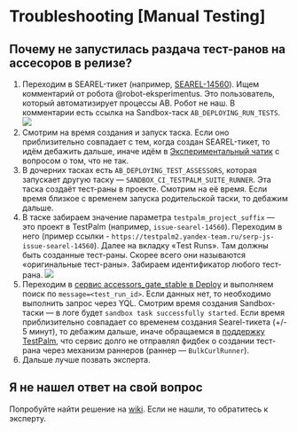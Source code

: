 # Troubleshooting [Manual Testing]

## Почему не запустилась раздача тест-ранов на ассесоров в релизе?

1. Переходим в SEAREL-тикет (например, [SEAREL-14560](https://st.yandex-team.ru/SEAREL-14560)). Ищем комментарий от робота @robot-eksperimentus. Это пользователь, который автоматизирует процессы AB. Робот не наш. В комментарии есть ссылка на Sandbox-таск `AB_DEPLOYING_RUN_TESTS`.
![](https://jing.yandex-team.ru/files/dudkevich/ab_deploying_task.png)
2. Смотрим на время создания и запуск таска. Если оно приблизительно совпадает с тем, когда создан SEAREL-тикет, то идём дебажить дальше, иначе идём в [Экспериментальный чатик](../kanaly_i_rassylki.md) с вопросом о том, что не так.
3. В дочерних тасках есть `AB_DEPLOYING_TEST_ASSESSORS`, которая запускает другую таску — `SANDBOX_CI_TESTPALM_SUITE_RUNNER`. Эта таска создаёт тест-раны в проекте. Смотрим на её время. Если время близкое с временем запуска родительской таски, то дебажим дальше.
4. В таске забираем значение параметра `testpalm_project_suffix` — это проект в TestPalm (например,
`issue-searel-14560`). Переходим в него (пример ссылки - `https://testpalm2.yandex-team.ru/serp-js-issue-searel-14560`). Далее на вкладку «Test Runs». Там должны быть созданные тест-раны. Скорее всего они называются «оригинальные тест-раны». Забираем идентификатор любого тест-рана.
![](https://jing.yandex-team.ru/files/dudkevich/test_run_version.png)
5. Переходим в [сервис accessors_gate_stable в Deploy](https://deploy.yandex-team.ru/stage/assessors_gate_stable/logs?deploy-unit=api) и выполняем поиск по `message=<test_run_id>`. Если данных нет, то необходимо выполнить запрос через YQL. Смотрим время создания Sandbox-таски — в логе будет `sandbox task successfully started`. Если время приблизительно совпадает со временем создания Searel-тикета (+/- 5 минут), то дебажим дальше, иначе обращаемся в [поддержку TestPalm](https://forms.yandex-team.ru/surveys/47384/), что сервис долго не отправлял фидбек о создании тест-рана через механизм раннеров (раннер — `BulkCurlRunner`).
6. Дальше лучше позвать эксперта.

## Я не нашел ответ на свой вопрос

Попробуйте найти решение на [wiki](https://wiki.yandex-team.ru/search-interfaces/infra/assessors/#m-dezhurstvo). Если не нашли, то обратитесь к эксперту.

